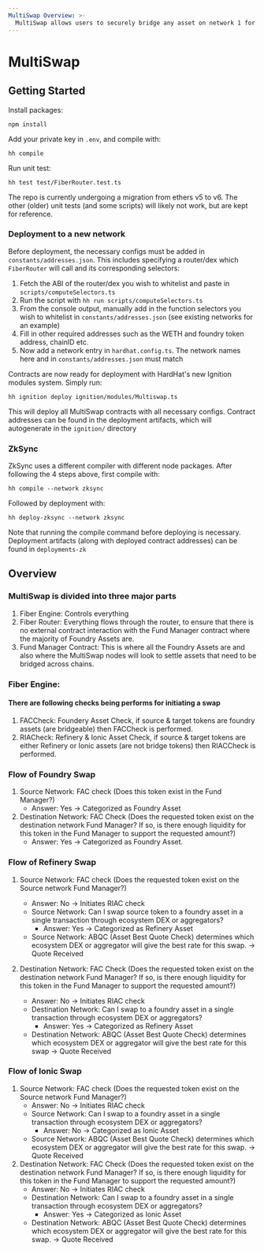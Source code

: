 ```yaml
---
MultiSwap Overview: >-
  MultiSwap allows users to securely bridge any asset on network 1 for any asset on network 2 at transaction speed. Read the docs here: https://docs.ferrumnetwork.io/ferrum-network-ecosystem/v/multiswap-and-multichain-liquidity-pool-bridge/
---
```


# MultiSwap

## Getting Started
Install packages:
```
npm install
```
Add your private key in `.env`, and compile with:
```
hh compile
```
Run unit test:
```
hh test test/FiberRouter.test.ts
```
The repo is currently undergoing a migration from ethers v5 to v6. The other (older) unit tests (and some scripts) will likely not work, but are kept for reference.

### Deployment to a new network
Before deployment, the necessary configs must be added in `constants/addresses.json`. This includes specifying a router/dex which `FiberRouter` will call and its corresponding selectors:

1. Fetch the ABI of the router/dex you wish to whitelist and paste in `scripts/computeSelectors.ts`
2. Run the script with `hh run scripts/computeSelectors.ts`
3. From the console output, manually add in the function selectors you wish to whitelist in `constants/addresses.json` (see existing networks for an example)
4. Fill in other required addresses such as the WETH and foundry token address, chainID etc.
5. Now add a network entry in `hardhat.config.ts`. The network names here and in `constants/addresses.json` must match

Contracts are now ready for deployment with HardHat's new Ignition modules system. Simply run:
```
hh ignition deploy ignition/modules/Multiswap.ts
```
This will deploy all MultiSwap contracts with all necessary configs. Contract addresses can be found in the deployment artifacts, which will autogenerate in the `ignition/` directory

### ZkSync
ZkSync uses a different compiler with different node packages. After following the 4 steps above, first compile with:
```
hh compile --network zksync
```
Followed by deployment with:
```
hh deploy-zksync --network zksync
```
Note that running the compile command before deploying is necessary. Deployment artifacts (along with deployed contract addresses) can be found in `deployments-zk`

## Overview
### MultiSwap is divided into three major parts 
1. Fiber Engine: Controls everything
2. Fiber Router: Everything flows through the router, to ensure that there is no external contract interaction with the Fund Manager contract where the majority of Foundry Assets are.
3. Fund Manager Contract: This is where all the Foundry Assets are and also where the MultiSwap nodes will look to settle assets that need to be bridged across chains.

### Fiber Engine:
#### There are following checks being performs for initiating a swap
1. FACCheck: Foundery Asset Check, if source & target tokens are foundry assets (are bridgeable) then FACCheck is performed. 
2. RIACheck: Refinery & Ionic Asset Check, if source & target tokens are either Refinery or Ionic assets (are not bridge tokens) then RIACCheck is performed. 

### Flow of Foundry Swap
1. Source Network: FAC check (Does this token exist in the Fund Manager?)
    - Answer: Yes -> Categorized as Foundry Asset
2. Destination Network: FAC Check (Does the requested token exist on the destination network Fund Manager? If so, is there enough liquidity for this token in the Fund Manager to support the requested amount?)
    - Answer: Yes -> Categorized as Foundry Asset.

### Flow of Refinery Swap
1. Source Network: FAC check (Does the requested token exist on the Source network Fund Manager?)
    - Answer: No -> Initiates RIAC check
    - Source Network: Can I swap source token to a foundry asset in a single transaction through ecosystem DEX or aggregators?
        - Answer: Yes -> Categorized as Refinery Asset
    - Source Network: ABQC (Asset Best Quote Check) determines which ecosystem DEX or aggregator will give the best rate for this swap. -> Quote Received

2. Destination Network: FAC Check (Does the requested token exist on the destination network Fund Manager? If so, is there enough liquidity for this token in the Fund Manager to support the requested amount?)
    - Answer: No -> Initiates RIAC check
    - Destination Network: Can I swap to a foundry asset in a single transaction through ecosystem DEX or aggregators?
        - Answer: Yes -> Categorized as Refinery Asset
    - Destination Network: ABQC (Asset Best Quote Check) determines which ecosystem DEX or aggregator will give the best rate for this swap -> Quote Received

### Flow of Ionic Swap

1. Source Network: FAC check (Does the requested token exist on the Source network Fund Manager?)
    - Answer: No -> Initiates RIAC check
    - Source Network: Can I swap to a foundry asset in a single transaction through ecosystem DEX or aggregators?
        - Answer: No -> Categorized as Ionic Asset
    - Source Network: ABQC (Asset Best Quote Check) determines which ecosystem DEX or aggregator will give the best rate for this swap. -> Quote Received
2.  Destination Network: FAC Check (Does the requested token exist on the destination network Fund Manager? If so, is there enough liquidity for this token in the Fund Manager to support the requested amount?)
    - Answer: No -> Initiates RIAC check
    - Destination Network: Can I swap to a foundry asset in a single transaction through ecosystem DEX or aggregators?
        - Answer: Yes -> Categorized as Ionic Asset
    - Destination Network: ABQC (Asset Best Quote Check) determines which ecosystem DEX or aggregator will give the best rate for this swap. -> Quote Received
    
